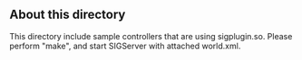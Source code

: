 About this directory
-----------------
This directory include sample controllers that are using sigplugin.so.
Please perform "make", and start SIGServer with attached world.xml.

